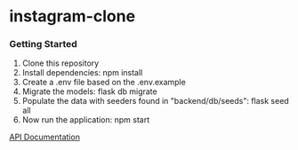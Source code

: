 # instagram-clone


### Getting Started

 1. Clone this repository
 2. Install dependencies: npm install
 3. Create a .env file based on the .env.example
 4. Migrate the models: flask db migrate
 5. Populate the data with seeders found in "backend/db/seeds": flask seed all
 6. Now run the application: npm start

[API Documentation](https://github.com/ouStanleyy/instagram-clone/wiki/API-Documentation)
